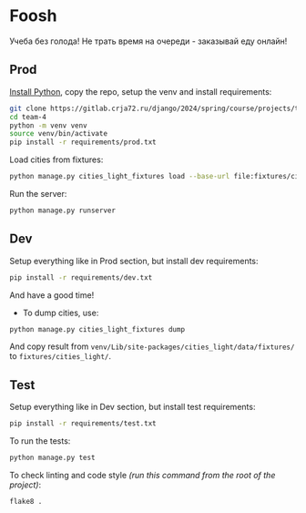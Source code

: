 # Foosh
Учеба без голода!
Не трать время на очереди - заказывай еду онлайн!

## Prod

[Install Python](https://www.python.org/downloads/), copy the repo, setup the venv and install requirements:

```bash
git clone https://gitlab.crja72.ru/django/2024/spring/course/projects/team-4.git
cd team-4
python -m venv venv
source venv/bin/activate
pip install -r requirements/prod.txt
```

Load cities from fixtures:

```bash
python manage.py cities_light_fixtures load --base-url file:fixtures/cities_light/
```

Run the server:

```bash
python manage.py runserver
```

## Dev

Setup everything like in Prod section, but install dev requirements:

```bash
pip install -r requirements/dev.txt
```

And have a good time!

- To dump cities, use:

```bash
python manage.py cities_light_fixtures dump
```

And copy result from `venv/Lib/site-packages/cities_light/data/fixtures/` to `fixtures/cities_light/`.


## Test

Setup everything like in Dev section, but install test requirements:

```bash
pip install -r requirements/test.txt
```

To run the tests:

```bash
python manage.py test
```

To check linting and code style *(run this command from the root of the project)*:

```bash
flake8 .
```
